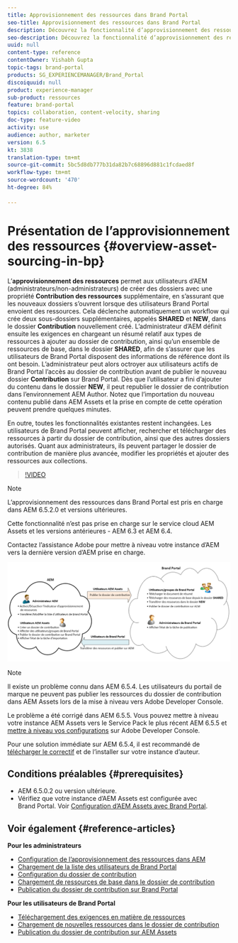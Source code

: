 ```yaml
---
title: Approvisionnement des ressources dans Brand Portal
seo-title: Approvisionnement des ressources dans Brand Portal
description: Découvrez la fonctionnalité d’approvisionnement des ressources disponible dans Adobe Experience Manager Assets Brand Portal.
seo-description: Découvrez la fonctionnalité d’approvisionnement des ressources disponible dans Adobe Experience Manager Assets Brand Portal.
uuid: null
content-type: reference
contentOwner: Vishabh Gupta
topic-tags: brand-portal
products: SG_EXPERIENCEMANAGER/Brand_Portal
discoiquuid: null
product: experience-manager
sub-product: ressources
feature: brand-portal
topics: collaboration, content-velocity, sharing
doc-type: feature-video
activity: use
audience: author, marketer
version: 6.5
kt: 3838
translation-type: tm+mt
source-git-commit: 5bc5d8db777b31da82b7c68896d881c1fcdaed8f
workflow-type: tm+mt
source-wordcount: '470'
ht-degree: 84%

---
```



# Présentation de l’approvisionnement des ressources {#overview-asset-sourcing-in-bp}

L’**approvisionnement des ressources** permet aux utilisateurs d’AEM (administrateurs/non-administrateurs) de créer des dossiers avec une propriété **Contribution des ressources** supplémentaire, en s’assurant que les nouveaux dossiers s’ouvrent lorsque des utilisateurs Brand Portal envoient des ressources. Cela déclenche automatiquement un workflow qui crée deux sous-dossiers supplémentaires, appelés **SHARED** et **NEW**, dans le dossier **Contribution** nouvellement créé. L’administrateur d’AEM définit ensuite les exigences en chargeant un résumé relatif aux types de ressources à ajouter au dossier de contribution, ainsi qu’un ensemble de ressources de base, dans le dossier **SHARED**, afin de s’assurer que les utilisateurs de Brand Portal disposent des informations de référence dont ils ont besoin. L’administrateur peut alors octroyer aux utilisateurs actifs de Brand Portal l’accès au dossier de contribution avant de publier le nouveau dossier **Contribution** sur Brand Portal. Dès que l’utilisateur a fini d’ajouter du contenu dans le dossier **NEW**, il peut republier le dossier de contribution dans l’environnement AEM Author. Notez que l’importation du nouveau contenu publié dans AEM Assets et la prise en compte de cette opération peuvent prendre quelques minutes.

En outre, toutes les fonctionnalités existantes restent inchangées. Les utilisateurs de Brand Portal peuvent afficher, rechercher et télécharger des ressources à partir du dossier de contribution, ainsi que des autres dossiers autorisés. Quant aux administrateurs, ils peuvent partager le dossier de contribution de manière plus avancée, modifier les propriétés et ajouter des ressources aux collections.

>[!VIDEO](https://video.tv.adobe.com/v/29365/?quality=12)

>[!NOTE]
>
>L’approvisionnement des ressources dans Brand Portal est pris en charge dans AEM 6.5.2.0 et versions ultérieures.
>
>Cette fonctionnalité n’est pas prise en charge sur le service cloud AEM Assets et les versions antérieures - AEM 6.3 et AEM 6.4.
>
>Contactez l’assistance Adobe pour mettre à niveau votre instance d’AEM vers la dernière version d’AEM prise en charge.


![Approvisionnement des ressources dans Brand Portal](assets/asset-sourcing.png)


>[!NOTE]
>
>Il existe un problème connu dans AEM 6.5.4. Les utilisateurs du portail de marque ne peuvent pas publier les ressources du dossier de contribution dans AEM Assets lors de la mise à niveau vers Adobe Developer Console.
>
>Le problème a été corrigé dans AEM 6.5.5. Vous pouvez mettre à niveau votre instance AEM Assets vers le Service Pack le plus récent AEM 6.5.5 et [mettre à niveau vos configurations](https://docs.adobe.com/content/help/fr-FR/experience-manager-65/assets/brandportal/configure-aem-assets-with-brand-portal.html#upgrade-integration-65) sur Adobe Developer Console.
>
>Pour une solution immédiate sur AEM 6.5.4, il est recommandé de [télécharger le correctif](https://www.adobeaemcloud.com/content/marketplace/marketplaceProxy.html?packagePath=/content/companies/public/adobe/packages/cq650/hotfix/cq-6.5.0-hotfix-33041) et de l’installer sur votre instance d’auteur.


## Conditions préalables {#prerequisites}

* AEM 6.5.0.2 ou version ultérieure.
* Vérifiez que votre instance d’AEM Assets est configurée avec Brand Portal. Voir [Configuration d’AEM Assets avec Brand Portal](../using/configure-aem-assets-with-brand-portal.md).

## Voir également {#reference-articles}

**Pour les administrateurs**

* [Configuration de l’approvisionnement des ressources dans AEM](brand-portal-configure-asset-sourcing.md)
* [Chargement de la liste des utilisateurs de Brand Portal](brand-portal-configure-asset-sourcing.md)
* [Configuration du dossier de contribution](brand-portal-contribution-folder.md)
* [Chargement de ressources de base dans le dossier de contribution](brand-portal-upload-baseline-assets.md)
* [Publication du dossier de contribution sur Brand Portal](brand-portal-publish-contribution-folder-to-brand-portal.md)

**Pour les utilisateurs de Brand Portal**

* [Téléchargement des exigences en matière de ressources](brand-portal-download-asset-requirements.md)
* [Chargement de nouvelles ressources dans le dossier de contribution](brand-portal-upload-assets-to-contribution-folder.md)
* [Publication du dossier de contribution sur AEM Assets](brand-portal-publish-contribution-folder-to-aem-assets.md)
